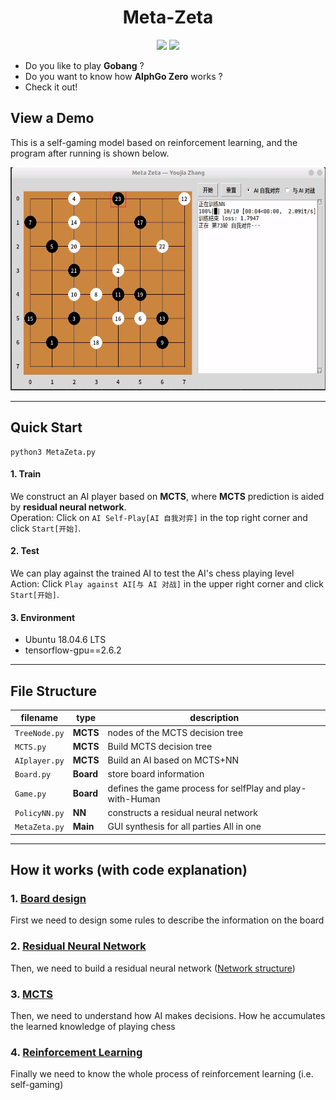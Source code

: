 <h1 align="center">Meta-Zeta</h1>

<p align="center">
<img src="https://img.shields.io/badge/made%20by-youjiaZhang-blue.svg" >

<img src="https://badges.frapsoft.com/os/v1/open-source.svg?v=103" >
</p>

- Do you like to play **Gobang** ?
- Do you want to know how **AlphGo Zero** works ?
- Check it out!

## View a Demo
This is a self-gaming model based on reinforcement learning, and the program after running is shown below.

<div align=center>
<img src="images/show-how.gif" width = "551" height = "357" align=center/>
</div>

---
## Quick Start
```
python3 MetaZeta.py
```
#### 1. Train
We construct an AI player based on **MCTS**, where **MCTS** prediction is aided by **residual neural network**.    
Operation: Click on `AI Self-Play[AI 自我对弈]` in the top right corner and click `Start[开始]`.

#### 2. Test
We can play against the trained AI to test the AI's chess playing level  
Action: Click `Play against AI[与 AI 对战]` in the upper right corner and click `Start[开始]`.

#### 3. Environment
- Ubuntu 18.04.6 LTS
- tensorflow-gpu==2.6.2

---
## File Structure
|filename|type|description|     
|-|-|-|
|`TreeNode.py`|**MCTS**| nodes of the MCTS decision tree| 
|`MCTS.py`|**MCTS**|Build MCTS decision tree|  
|`AIplayer.py`|**MCTS**|Build an AI based on MCTS+NN|  
|`Board.py`|**Board**|store board information| 
|`Game.py`|**Board**|defines the game process for selfPlay and play-with-Human|  
|`PolicyNN.py`|**NN**|constructs a residual neural network| 
|`MetaZeta.py`|**Main**|GUI synthesis for all parties All in one| 

---
## How it works (with code explanation)
### 1. [Board design](docs/Board.md)
First we need to design some rules to describe the information on the board

### 2. [Residual Neural Network](docs/PolicyNN.md)
Then, we need to build a residual neural network ([Network structure](images/model.png))

### 3. [MCTS](docs/MCTS.md) 
Then, we need to understand how AI makes decisions. How he accumulates the learned knowledge of playing chess

### 4. [Reinforcement Learning](docs/RL.md)      
Finally we need to know the whole process of reinforcement learning (i.e. self-gaming)


